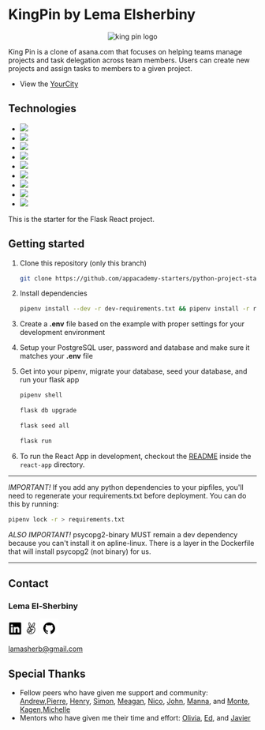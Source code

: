 # KingPin by Lema Elsherbiny

<p align=center>
  <img src="https://i.imgur.com/aijSCPA.png" alt='king pin logo' />
</p>

King Pin is a clone of asana.com that focuses on helping teams manage projects and task delegation across team members. Users can create new projects and assign tasks to members to a given project.

* View the <a href='https://king-pin-app.herokuapp.com/'>YourCity</a> 

## Technologies
* <a href="https://developer.mozilla.org/en-US/docs/Web/JavaScript"><img src="https://img.shields.io/badge/-JavaScript-F7DF1E?logo=JavaScript&logoColor=333333" /></a>
* <a href="https://www.postgresql.org/"><img src="https://img.shields.io/badge/-PostgreSQL-336791?logo=PostgreSQL&logoColor=white" /></a>
* <a href="https://nodejs.org/"><img src="https://img.shields.io/badge/Node.js-43853D?style=flat&logo=node.js&logoColor=white"></a>
* <a href="https://reactjs.org/"><img src="https://img.shields.io/badge/react-%2320232a.svg?style=flat&logo=react&logoColor=%2361DAFB"></a>
* <a href="https://redux.js.org/"><img src="https://img.shields.io/badge/redux-%23593d88.svg?style=flat&logo=redux&logoColor=white"></a>
* <a href="https://developer.mozilla.org/en-US/docs/Web/CSS"><img src="https://img.shields.io/badge/-CSS3-1572B6?logo=CSS3" /></a>
* <a href="https://www.python.org/"><img src="https://img.shields.io/badge/Python-3776AB?style=flat&logo=python&logoColor=ffd343" /></a>
* <a href="https://flask.palletsprojects.com/"><img src="https://img.shields.io/badge/Flask-000000?style=flat&logo=flask&logoColor=white" /></a>
* <a href="https://www.heroku.com/home"><img src="https://img.shields.io/badge/Heroku-430098?style=flat&logo=heroku&logoColor=white" /></a>


This is the starter for the Flask React project.

## Getting started

1. Clone this repository (only this branch)

   ```bash
   git clone https://github.com/appacademy-starters/python-project-starter.git
   ```

2. Install dependencies

      ```bash
      pipenv install --dev -r dev-requirements.txt && pipenv install -r requirements.txt
      ```
3. Create a **.env** file based on the example with proper settings for your
   development environment
4. Setup your PostgreSQL user, password and database and make sure it matches your **.env** file

5. Get into your pipenv, migrate your database, seed your database, and run your flask app

   ```bash
   pipenv shell
   ```

   ```bash
   flask db upgrade
   ```

   ```bash
   flask seed all
   ```

   ```bash
   flask run
   ```

6. To run the React App in development, checkout the [README](./react-app/README.md) inside the `react-app` directory.

***
*IMPORTANT!*
   If you add any python dependencies to your pipfiles, you'll need to regenerate your requirements.txt before deployment.
   You can do this by running:

   ```bash
   pipenv lock -r > requirements.txt
   ```

*ALSO IMPORTANT!*
   psycopg2-binary MUST remain a dev dependency because you can't install it on apline-linux.
   There is a layer in the Dockerfile that will install psycopg2 (not binary) for us.
***

## Contact

### Lema El-Sherbiny

<a href="https://www.linkedin.com/in/lema-el-sherbiny-b41340193/"><img src="https://github.com/Simonvargas/Chimera/blob/main/readme-assets/logos/linkedin-logo.png?raw=true" height="28" align="middle" /></a>
<a href="https://angel.co/u/lema-el-sherbiny"><img src="https://github.com/Simonvargas/Chimera/blob/main/readme-assets/logos/angellist-logo.png?raw=true" height="28" align="middle" /></a>
<a href="https://github.com/lemlooma"><img src="https://github.com/Simonvargas/Chimera/blob/main/readme-assets/logos/github-logo.png?raw=true" height="38" align="middle" /></a>

lamasherb@gmail.com


## Special Thanks
* Fellow peers who have given me support and community: [Andrew](https://github.com/andru17urdna),[Pierre](https://github.com/TheGuilbotine), [Henry](https://github.com/hnrywltn), [Simon](https://github.com/Simonvargas), [Meagan](https://github.com/meagan13), [Nico](https://github.com/nicopierson), [John](https://github.com/Jomix-13), [Manna](https://github.com/makon57), and [Monte](https://github.com/theflaggship), [Kagen](https://github.com/KagenLH),[Michelle](https://github.com/michellekontoff)
* Mentors who have given me their time and effort: [Olivia](https://github.com/OByrnes), [Ed](https://github.com/edherm), and [Javier](https://github.com/javiermortiz) 
